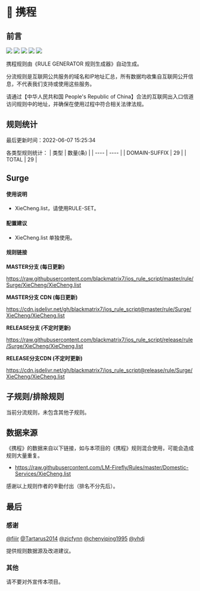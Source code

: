 # 🧸 携程

## 前言

![](https://shields.io/badge/-移除重复规则-ff69b4) ![](https://shields.io/badge/-DOMAIN与DOMAIN--SUFFIX合并-green) ![](https://shields.io/badge/-DOMAIN--SUFFIX间合并-critical) ![](https://shields.io/badge/-DOMAIN--SUFFIX与DOMAIN--KEYWORD合并-blue) ![](https://shields.io/badge/-IP--CIDR(6)合并-blueviolet) 

携程规则由《RULE GENERATOR 规则生成器》自动生成。

分流规则是互联网公共服务的域名和IP地址汇总，所有数据均收集自互联网公开信息，不代表我们支持或使用这些服务。

请通过【中华人民共和国 People's Republic of China】合法的互联网出入口信道访问规则中的地址，并确保在使用过程中符合相关法律法规。

## 规则统计

最后更新时间：2022-06-07 15:25:34

各类型规则统计：
| 类型 | 数量(条)  | 
| ---- | ----  |
| DOMAIN-SUFFIX | 29  | 
| TOTAL | 29  | 


## Surge 

#### 使用说明
- XieCheng.list，请使用RULE-SET。

#### 配置建议
- XieCheng.list 单独使用。

#### 规则链接
**MASTER分支 (每日更新)**

https://raw.githubusercontent.com/blackmatrix7/ios_rule_script/master/rule/Surge/XieCheng/XieCheng.list

**MASTER分支 CDN (每日更新)**

https://cdn.jsdelivr.net/gh/blackmatrix7/ios_rule_script@master/rule/Surge/XieCheng/XieCheng.list

**RELEASE分支 (不定时更新)**

https://raw.githubusercontent.com/blackmatrix7/ios_rule_script/release/rule/Surge/XieCheng/XieCheng.list

**RELEASE分支CDN (不定时更新)**

https://cdn.jsdelivr.net/gh/blackmatrix7/ios_rule_script@release/rule/Surge/XieCheng/XieCheng.list

## 子规则/排除规则


当前分流规则，未包含其他子规则。

## 数据来源

《携程》的数据来自以下链接，如与本项目的《携程》规则混合使用，可能会造成规则大量重复。

- https://raw.githubusercontent.com/LM-Firefly/Rules/master/Domestic-Services/XieCheng.list


感谢以上规则作者的辛勤付出（排名不分先后）。

## 最后

### 感谢

[@fiiir](https://github.com/fiiir) [@Tartarus2014](https://github.com/Tartarus2014) [@zjcfynn](https://github.com/zjcfynn) [@chenyiping1995](https://github.com/chenyiping1995) [@vhdj](https://github.com/vhdj)

提供规则数据源及改进建议。

### 其他

请不要对外宣传本项目。